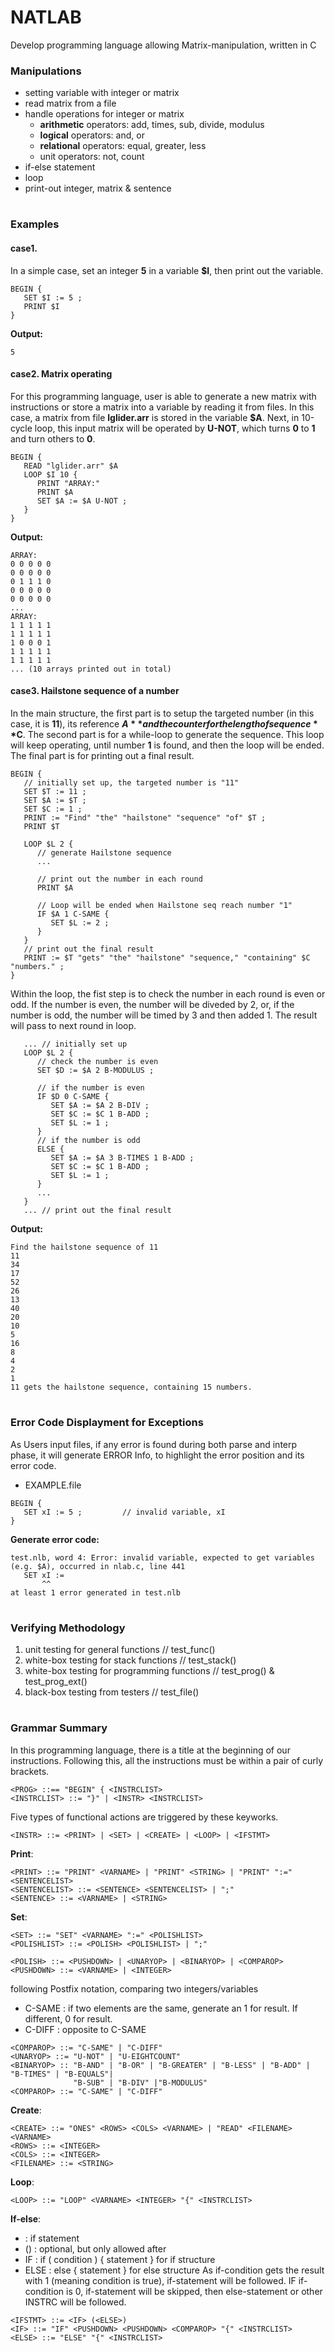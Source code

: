 # NATLAB
Develop programming language allowing Matrix-manipulation, written in C

### Manipulations
- setting variable with integer or matrix
- read matrix from a file
- handle operations for integer or matrix
  - **arithmetic** operators: add, times, sub, divide, modulus
  - **logical** operators: and, or
  - **relational** operators: equal, greater, less
  - unit operators: not, count 
- if-else statement
- loop
- print-out integer, matrix & sentence
#
### Examples
#### case1. 
In a simple case, set an integer **5** in a variable **$I**, then print out the variable.
```
BEGIN {
   SET $I := 5 ;
   PRINT $I
}
```
**Output:**
```
5
```
#### case2. Matrix operating
For this programming language, user is able to generate a new matrix with instructions or store a matrix into a variable by reading it from files. In this case, a matrix from file **lglider.arr** is stored in the variable **$A**. Next, in 10-cycle loop, this input matrix will be operated by **U-NOT**, which turns **0** to **1** and turn others to **0**.
```
BEGIN {
   READ "lglider.arr" $A
   LOOP $I 10 {
      PRINT "ARRAY:"
      PRINT $A
      SET $A := $A U-NOT ;
   }
}
```
**Output:**
```
ARRAY:
0 0 0 0 0 
0 0 0 0 0 
0 1 1 1 0 
0 0 0 0 0 
0 0 0 0 0 
...
ARRAY:
1 1 1 1 1 
1 1 1 1 1 
1 0 0 0 1 
1 1 1 1 1 
1 1 1 1 1 
... (10 arrays printed out in total)
```

#### case3. Hailstone sequence of a number
In the main structure, the first part is to setup the targeted number (in this case, it is **11**), its reference **$A** and the counter for the length of sequence **$C**. The second part is for a while-loop to generate the sequence. This loop will keep operating, until number **1** is found, and then the loop will be ended. The final part is for printing out a final result.

```
BEGIN {
   // initially set up, the targeted number is "11"
   SET $T := 11 ;
   SET $A := $T ;
   SET $C := 1 ;
   PRINT := "Find" "the" "hailstone" "sequence" "of" $T ;
   PRINT $T

   LOOP $L 2 {
      // generate Hailstone sequence
      ...
      
      // print out the number in each round
      PRINT $A      
      
      // Loop will be ended when Hailstone seq reach number "1"
      IF $A 1 C-SAME {
         SET $L := 2 ;
      }
   }
   // print out the final result
   PRINT := $T "gets" "the" "hailstone" "sequence," "containing" $C "numbers." ;
}
```
Within the loop, the fist step is to check the number in each round is even or odd. If the number is even, the number will be diveded by 2, or, if the number is odd, the number will be timed by 3 and then added 1. The result will pass to next round in loop.

```
   ... // initially set up
   LOOP $L 2 {
      // check the number is even
      SET $D := $A 2 B-MODULUS ;

      // if the number is even
      IF $D 0 C-SAME {
         SET $A := $A 2 B-DIV ;
         SET $C := $C 1 B-ADD ;
         SET $L := 1 ;
      }
      // if the number is odd
      ELSE {
         SET $A := $A 3 B-TIMES 1 B-ADD ;
         SET $C := $C 1 B-ADD ;
         SET $L := 1 ;
      }
      ...
   }
   ... // print out the final result
```
**Output:**
```
Find the hailstone sequence of 11 
11 
34 
17 
52 
26 
13 
40 
20 
10 
5 
16 
8 
4 
2 
1 
11 gets the hailstone sequence, containing 15 numbers. 
```

#
### Error Code Displayment for Exceptions
As Users input files, if any error is found during both parse and interp phase, it will generate ERROR Info, to highlight the error position and its error code.

- EXAMPLE.file
```
BEGIN {
   SET xI := 5 ;         // invalid variable, xI
}
```
**Generate error code:**
```
test.nlb, word 4: Error: invalid variable, expected to get variables (e.g. $A), occurred in nlab.c, line 441
   SET xI :=
       ^^
at least 1 error generated in test.nlb
```

#
### Verifying Methodology
1. unit testing for general functions             // test_func()
2. white-box testing for stack functions          // test_stack()
3. white-box testing for programming functions    // test_prog() & test_prog_ext()
4. black-box testing from testers                 // test_file()

#
### Grammar Summary
  In this programming language, there is a title at the beginning of our instructions. Following this, all the instructions must be within a pair of curly brackets.
```
<PROG> ::== "BEGIN" { <INSTRCLIST>
<INSTRCLIST> ::= "}" | <INSTR> <INSTRCLIST>
```  
  Five types of functional actions are triggered by these keyworks.
```
<INSTR> ::= <PRINT> | <SET> | <CREATE> | <LOOP> | <IFSTMT>
```
  **Print**: 
```
<PRINT> ::= "PRINT" <VARNAME> | "PRINT" <STRING> | "PRINT" ":=" <SENTENCELIST>
<SENTENCELIST> ::= <SENTENCE> <SENTENCELIST> | ";"
<SENTENCE> ::= <VARNAME> | <STRING>
```
  **Set**: 
  
```  
<SET> ::= "SET" <VARNAME> ":=" <POLISHLIST>
<POLISHLIST> ::= <POLISH> <POLISHLIST> | ";"

<POLISH> ::= <PUSHDOWN> | <UNARYOP> | <BINARYOP> | <COMPAROP>
<PUSHDOWN> ::= <VARNAME> | <INTEGER>
```

following Postfix notation, comparing two integers/variables
- C-SAME : if two elements are the same, generate an 1 for result. If different, 0 for result.
- C-DIFF : opposite to C-SAME
  
```
<COMPAROP> ::= "C-SAME" | "C-DIFF"
<UNARYOP> ::= "U-NOT" | "U-EIGHTCOUNT"
<BINARYOP> :: "B-AND" | "B-OR" | "B-GREATER" | "B-LESS" | "B-ADD" | "B-TIMES" | "B-EQUALS"|
              "B-SUB" | "B-DIV" |"B-MODULUS"
<COMPAROP> ::= "C-SAME" | "C-DIFF"
```
  
  **Create**: 
  
```
<CREATE> ::= "ONES" <ROWS> <COLS> <VARNAME> | "READ" <FILENAME> <VARNAME>
<ROWS> ::= <INTEGER>
<COLS> ::= <INTEGER>
<FILENAME> ::= <STRING>
```
  
  **Loop**: 
  
```
<LOOP> ::= "LOOP" <VARNAME> <INTEGER> "{" <INSTRCLIST>
```
  
  **If-else**: 
  - <IF>     : if statement
  - (<ELSE>) : optional, but only allowed after <IF>
  - IF : if ( condition ) { statement } for if structure
  - ELSE : else { statement } for else structure
As if-condition gets the result with 1 (meaning condition is true), if-statement will be followed.
IF if-condition is 0, if-statement will be skipped, then else-statement or other INSTRC will be followed.
  
```
<IFSTMT> ::= <IF> (<ELSE>)
<IF> ::= "IF" <PUSHDOWN> <PUSHDOWN> <COMPAROP> "{" <INSTRCLIST>
<ELSE> ::= "ELSE" "{" <INSTRCLIST>
```


